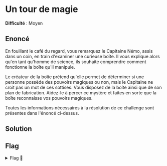# Un tour de magie

**Difficulté** : Moyen

## Enoncé

En fouillant le café du regard, vous remarquez le Capitaine Némo, assis dans un coin, en train d'examiner une curieuse boîte. Il vous explique alors qu'en tant qu'homme de science, ils souhaite comprendre comment fonctionne la boîte qu'il manipule.

Le créateur de la boîte prétend qu'elle permet de déterminer si une personne possède des pouvoirs magiques ou non, mais le Capitaine ne croit pas un mot de ces sottises. Vous disposez de la boîte ainsi que de son plan de fabrication. Aidez-le à percer ce mystère et faites en sorte que la boîte reconnaisse vos pouvoirs magiques.

Toutes les informations nécessaires à la résolution de ce challenge sont présentes dans l'énoncé ci-dessus.


## Solution



## Flag

<details>
<summary> Flag 🚩</summary>

```
404CTF{W0w_St4Ck_3cR4s3_l4_H34P_Qu3LL3_M4G13}
```